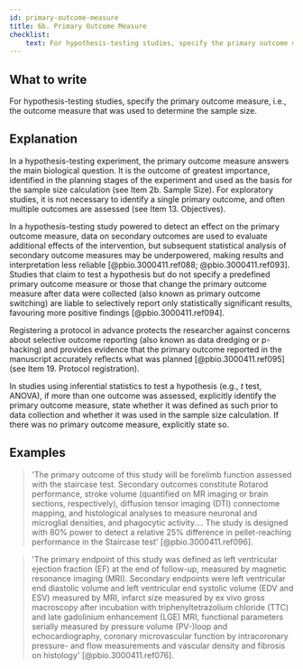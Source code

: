 ```yaml
---
id: primary-outcome-measure
title: 6b. Primary Outcome Measure
checklist: 
    text: For hypothesis-testing studies, specify the primary outcome measure, i.e., the outcome measure that was used to determine the sample size.
---
```


## What to write

For hypothesis-testing studies, specify the primary outcome
measure, i.e., the outcome measure that was used to determine the sample
size.

## Explanation

In a hypothesis-testing experiment, the primary outcome
measure answers the main biological question. It is the outcome of
greatest importance, identified in the planning stages of the experiment
and used as the basis for the sample size calculation (see Item 2b. Sample Size). For exploratory
studies, it is not necessary to identify a single primary outcome, and
often multiple outcomes are assessed (see Item 13. Objectives).

In a hypothesis-testing study powered to detect an effect on the primary
outcome measure, data on secondary outcomes are used to evaluate
additional effects of the intervention, but subsequent statistical
analysis of secondary outcome measures may be underpowered, making
results and interpretation less reliable
[@pbio.3000411.ref088; @pbio.3000411.ref093]. Studies that claim to
test a hypothesis but do not specify a predefined primary outcome
measure or those that change the primary outcome measure after data were
collected (also known as primary outcome switching) are liable to
selectively report only statistically significant results, favouring
more positive findings [@pbio.3000411.ref094].

Registering a protocol in advance protects the researcher against
concerns about selective outcome reporting (also known as data dredging
or p-hacking) and provides evidence that the primary outcome reported in
the manuscript accurately reflects what was planned
[@pbio.3000411.ref095] (see Item 19. Protocol registration).

In studies using inferential statistics to test a hypothesis (e.g., *t*
test, ANOVA), if more than one outcome was assessed, explicitly identify
the primary outcome measure, state whether it was defined as such prior
to data collection and whether it was used in the sample size
calculation. If there was no primary outcome measure, explicitly state
so.

## Examples

> 'The primary outcome of this study will be forelimb function assessed
with the staircase test. Secondary outcomes constitute Rotarod
performance, stroke volume (quantified on MR imaging or brain sections,
respectively), diffusion tensor imaging (DTI) connectome mapping, and
histological analyses to measure neuronal and microglial densities, and
phagocytic activity.... The study is designed with 80% power to detect a
relative 25% difference in pellet-reaching performance in the Staircase
test' [@pbio.3000411.ref096].

> 'The primary endpoint of this study was defined as left ventricular
ejection fraction (EF) at the end of follow-up, measured by magnetic
resonance imaging (MRI). Secondary endpoints were left ventricular end
diastolic volume and left ventricular end systolic volume (EDV and ESV)
measured by MRI, infarct size measured by ex vivo gross macroscopy after
incubation with triphenyltetrazolium chloride (TTC) and late gadolinium
enhancement (LGE) MRI, functional parameters serially measured by
pressure volume (PV-)loop and echocardiography, coronary microvascular
function by intracoronary pressure- and flow measurements and vascular
density and fibrosis on histology' [@pbio.3000411.ref076].
